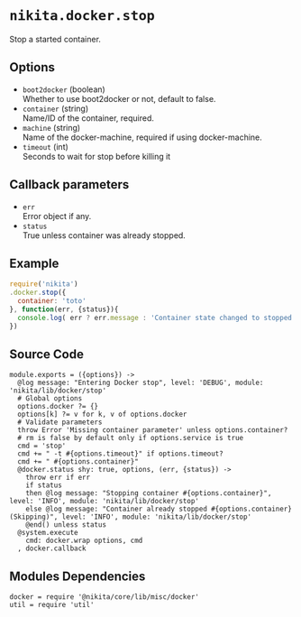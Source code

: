 
# `nikita.docker.stop`

Stop a started container.

## Options

* `boot2docker` (boolean)   
  Whether to use boot2docker or not, default to false.
* `container` (string)   
  Name/ID of the container, required.
* `machine` (string)   
  Name of the docker-machine, required if using docker-machine.
* `timeout` (int)   
  Seconds to wait for stop before killing it

## Callback parameters

* `err`   
  Error object if any.
* `status`   
  True unless container was already stopped.

## Example

```javascript
require('nikita')
.docker.stop({
  container: 'toto'
}, function(err, {status}){
  console.log( err ? err.message : 'Container state changed to stopped: ' + status);
})
```

## Source Code

    module.exports = ({options}) ->
      @log message: "Entering Docker stop", level: 'DEBUG', module: 'nikita/lib/docker/stop'
      # Global options
      options.docker ?= {}
      options[k] ?= v for k, v of options.docker
      # Validate parameters
      throw Error 'Missing container parameter' unless options.container?
      # rm is false by default only if options.service is true
      cmd = 'stop'
      cmd += " -t #{options.timeout}" if options.timeout?
      cmd += " #{options.container}"
      @docker.status shy: true, options, (err, {status}) ->
        throw err if err
        if status
        then @log message: "Stopping container #{options.container}", level: 'INFO', module: 'nikita/lib/docker/stop'
        else @log message: "Container already stopped #{options.container} (Skipping)", level: 'INFO', module: 'nikita/lib/docker/stop'
        @end() unless status
      @system.execute
        cmd: docker.wrap options, cmd
      , docker.callback

## Modules Dependencies

    docker = require '@nikita/core/lib/misc/docker'
    util = require 'util'
